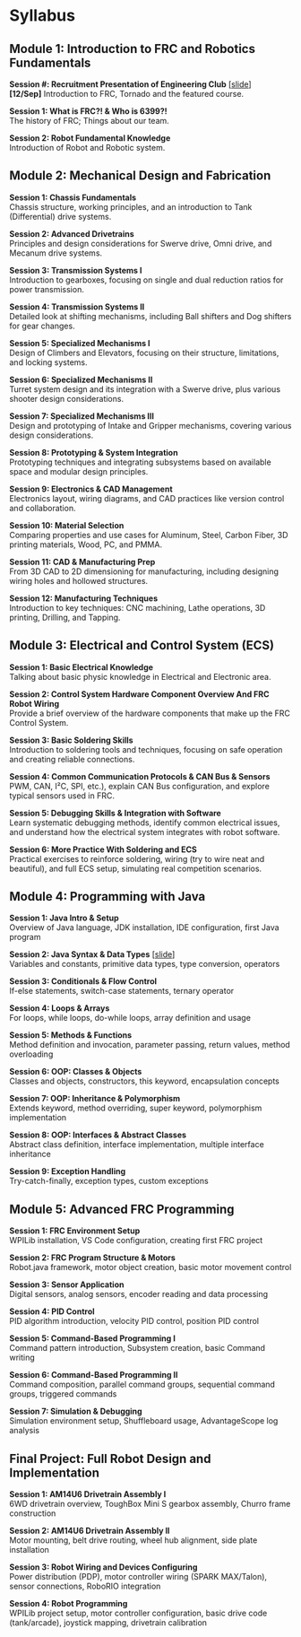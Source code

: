 # Syllabus

## Module 1: Introduction to FRC and Robotics Fundamentals

**Session #: Recruitment Presentation of Engineering Club** \[[slide](assets/20250911%20JFLS%20Pre.pdf)\]  
**\[12/Sep\]** Introduction to FRC, Tornado and the featured course.

**Session 1: What is FRC?! & Who is 6399?!**  
The history of FRC; Things about our team.

**Session 2: Robot Fundamental Knowledge**  
Introduction of Robot and Robotic system.

## Module 2: Mechanical Design and Fabrication

**Session 1: Chassis Fundamentals**  
Chassis structure, working principles, and an introduction to Tank (Differential) drive systems.

**Session 2: Advanced Drivetrains**  
Principles and design considerations for Swerve drive, Omni drive, and Mecanum drive systems.

**Session 3: Transmission Systems I**  
Introduction to gearboxes, focusing on single and dual reduction ratios for power transmission.

**Session 4: Transmission Systems II**  
Detailed look at shifting mechanisms, including Ball shifters and Dog shifters for gear changes.

**Session 5: Specialized Mechanisms I**  
Design of Climbers and Elevators, focusing on their structure, limitations, and locking systems.

**Session 6: Specialized Mechanisms II**  
Turret system design and its integration with a Swerve drive, plus various shooter design considerations.

**Session 7: Specialized Mechanisms III**  
Design and prototyping of Intake and Gripper mechanisms, covering various design considerations.

**Session 8: Prototyping & System Integration**  
Prototyping techniques and integrating subsystems based on available space and modular design principles.

**Session 9: Electronics & CAD Management**  
Electronics layout, wiring diagrams, and CAD practices like version control and collaboration.

**Session 10: Material Selection**  
Comparing properties and use cases for Aluminum, Steel, Carbon Fiber, 3D printing materials, Wood, PC, and PMMA.

**Session 11: CAD & Manufacturing Prep**  
From 3D CAD to 2D dimensioning for manufacturing, including designing wiring holes and hollowed structures.

**Session 12: Manufacturing Techniques**  
Introduction to key techniques: CNC machining, Lathe operations, 3D printing, Drilling, and Tapping.

## Module 3: Electrical and Control System (ECS)

**Session 1: Basic Electrical Knowledge**  
Talking about basic physic knowledge in Electrical and Electronic area.

**Session 2: Control System Hardware Component Overview And FRC Robot Wiring**  
Provide a brief overview of the hardware components that make up the FRC Control System.

**Session 3: Basic Soldering Skills**  
Introduction to soldering tools and techniques, focusing on safe operation and creating reliable connections.

**Session 4: Common Communication Protocols & CAN Bus & Sensors**  
PWM, CAN, I²C, SPI, etc.), explain CAN Bus configuration, and explore typical sensors used in FRC.

**Session 5: Debugging Skills & Integration with Software**  
Learn systematic debugging methods, identify common electrical issues, and understand how the electrical system integrates with robot software.

**Session 6: More Practice With Soldering and ECS**  
Practical exercises to reinforce soldering, wiring (try to wire neat and beautiful), and full ECS setup, simulating real competition scenarios.

## Module 4: Programming with Java

**Session 1: Java Intro & Setup**  
Overview of Java language, JDK installation, IDE configuration, first Java program

**Session 2: Java Syntax & Data Types** \[[slide](./slide/java_2.pdf)\]  
Variables and constants, primitive data types, type conversion, operators

**Session 3: Conditionals & Flow Control**  
If-else statements, switch-case statements, ternary operator

**Session 4: Loops & Arrays**  
For loops, while loops, do-while loops, array definition and usage

**Session 5: Methods & Functions**  
Method definition and invocation, parameter passing, return values, method overloading

**Session 6: OOP: Classes & Objects**  
Classes and objects, constructors, this keyword, encapsulation concepts

**Session 7: OOP: Inheritance & Polymorphism**  
Extends keyword, method overriding, super keyword, polymorphism implementation

**Session 8: OOP: Interfaces & Abstract Classes**  
Abstract class definition, interface implementation, multiple interface inheritance

**Session 9: Exception Handling**  
Try-catch-finally, exception types, custom exceptions

## Module 5: Advanced FRC Programming

**Session 1: FRC Environment Setup**  
WPILib installation, VS Code configuration, creating first FRC project

**Session 2: FRC Program Structure & Motors**  
Robot.java framework, motor object creation, basic motor movement control

**Session 3: Sensor Application**  
Digital sensors, analog sensors, encoder reading and data processing

**Session 4: PID Control**  
PID algorithm introduction, velocity PID control, position PID control

**Session 5: Command-Based Programming I**  
Command pattern introduction, Subsystem creation, basic Command writing

**Session 6: Command-Based Programming II**  
Command composition, parallel command groups, sequential command groups, triggered commands

**Session 7: Simulation & Debugging**  
Simulation environment setup, Shuffleboard usage, AdvantageScope log analysis

## Final Project: Full Robot Design and Implementation

**Session 1: AM14U6 Drivetrain Assembly I**  
6WD drivetrain overview, ToughBox Mini S gearbox assembly, Churro frame construction

**Session 2: AM14U6 Drivetrain Assembly II**  
Motor mounting, belt drive routing, wheel hub alignment, side plate installation

**Session 3: Robot Wiring and Devices Configuring**  
Power distribution (PDP), motor controller wiring (SPARK MAX/Talon), sensor connections, RoboRIO integration

**Session 4: Robot Programming**  
WPILib project setup, motor controller configuration, basic drive code (tank/arcade), joystick mapping, drivetrain calibration
